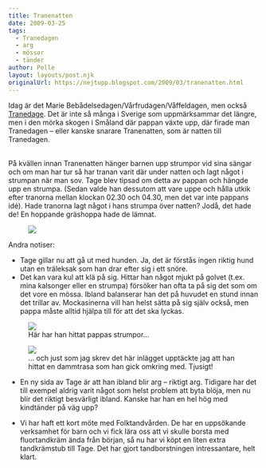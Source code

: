 ```yaml
---
title: Tranenatten
date: 2009-03-25
tags: 
  - Tranedagen
  - arg
  - mössor
  - tänder	
author: Pelle
layout: layouts/post.njk
originalUrl: https://nejtupp.blogspot.com/2009/03/tranenatten.html
---
```


Idag är det Marie Bebådelsedagen/Vårfrudagen/Våffeldagen, men också [Tranedage](http://sv.wikipedia.org/wiki/Trandagen). Det är inte så många i Sverige som uppmärksammar det längre, men i den mörka skogen i Småland där pappan växte upp, där firade man Tranedagen  – eller kanske snarare Tranenatten, som är natten till Tranedagen.
<br><br>

På kvällen innan Tranenatten hänger barnen upp strumpor vid sina sängar och om man har tur så har tranan varit där under natten och lagt något i strumpan när man sov. Tage blev tipsad om detta av pappan och hängde upp en strumpa. (Sedan valde han dessutom att vare uppe och hålla utkik efter tranorna mellan klockan 02.30 och 04.30, men det var inte pappans idé). Hade tranorna lagt något i hans strumpa över natten? Jodå, det hade de! En hoppande gräshoppa hade de lämnat.

<figure>
  <img src="../../../img/2009/03/_MG_1659_1024pix.jpg">
</figure>

Andra notiser:
- Tage gillar nu att gå ut med hunden. Ja, det är förstås ingen riktig hund utan en träleksak som han drar efter sig i ett snöre.
- Det kan vara kul att klä på sig. Hittar han något mjukt på golvet (t.ex. mina kalsonger eller en strumpa) försöker han ofta ta på sig det som om det vore en mössa. Ibland balanserar han det på huvudet en stund innan det trillar av. Mockasinerna vill han helst sätta på sig själv också, men pappa måste alltid hjälpa till för att det ska lyckas.

<figure>
	<img src="../../../img/2009/03/_MG_1647_1024pix.jpg">
	<figcaption>Här har han hittat pappas strumpor...</figcaption>
</figure>

<figure>
	<img src="../../../img/2009/03/_MG_1709_1024pix.jpg">
	<figcaption>... och just som jag skrev det här inlägget upptäckte jag att han hittat en dammtrasa som han gick omkring med. Tjusigt!</figcaption>
</figure>  

- En ny sida av Tage är att han ibland blir arg – riktigt arg. Tidigare har det till exempel aldrig varit något som helst problem att byta blöja, men nu blir det riktigt besvärligt ibland. Kanske har han en hel hög med kindtänder på väg upp?

- Vi har haft ett kort möte med Folktandvården. De har en uppsökande verksamhet för barn och vi fick lära oss att vi skulle borsta med fluortandkräm ända från början, så nu har vi köpt en liten extra tandkrämstub till Tage. Det har gjort tandborstningen intressantare, helt klart.
